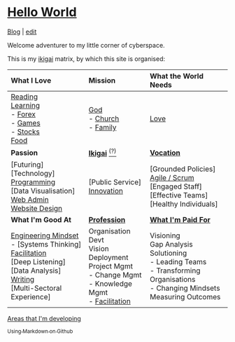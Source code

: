 # [Hello World](https://alwinwoo.github.io/)
[Blog](https://alwinwoo.github.io/blog) | [edit](https://github.com/alwinwoo/alwinwoo.github.io/edit/master/index.md)

Welcome adventurer to my little corner of cyberspace.

This is my [ikigai][] matrix, by which this site is organised:

What I Love             | Mission                                 | What the World Needs
:---                    | :---                                    | :---
[Reading][]<br>[Learning][]<br>- [Forex][]<br>- [Games][]<br>- [Stocks][]<br>[Food][]<br> | [God][]<br>- [Church][]<br>- [Family][]<br> | [Love][]<br>
**Passion** | **[Ikigai][]** [<sup>(?)</sup>][ikigai] | **[Vocation][linked]**
[Futuring]<br>[Technology]<br>[Programming][]<br>[Data Visualisation]<br>[Web Admin][web_admin]<br>[Website Design][web_css] | [Public Service]<br>[Innovation][] | [Grounded Policies]<br>[Agile / Scrum][agile]<br>[Engaged Staff]<br>[Effective Teams]<br>[Healthy Individuals]
**What I'm Good At** | **[Profession][linked]** | **[What I'm Paid For][linked]**
[Engineering Mindset][eng]<br>- [Systems Thinking]<br>[Facilitation]<br>[Deep Listening]<br>[Data Analysis]<br>[Writing][]<br>[Multi-Sectoral Experience]<br> | Organisation Devt<br>Vision Deployment<br>Project Mgmt<br>- Change Mgmt<br>- Knowledge Mgmt<br>- [Facilitation][]<br> | Visioning<br>Gap Analysis<br>Solutioning<br>- Leading Teams<br>- Transforming Organisations<br>- Changing Mindsets<br>Measuring Outcomes<br>

[Areas that I'm developing][learning]

[<sub>Using Markdown on Github</sub>][GH]

[agile]:        https://alwinwoo.github.io/pages/Agile.html         "Agile / Scrum"
[church]:       https://alwinwoo.github.io/pages/church.html        "Church"
[eng]:          https://alwinwoo.github.io/pages/engineering.html   "Engineering Mindset"
[facilitation]: https://alwinwoo.github.io/pages/facilitation.html  "Facilitation"
[family]:       https://alwinwoo.github.io/pages/family.html        "Family"
[food]:         https://alwinwoo.github.io/pages/food.html          "Food"
[forex]:        https://alwinwoo.github.io/pages/forex.html         "Forex"
[games]:        https://alwinwoo.github.io/pages/games.html         "Games"
[GH]:           https://alwinwoo.github.io/pages/github.html        "GitHub and Markdown"
[god]:          https://alwinwoo.github.io/pages/god.html           "God"
[ikigai]:       https://alwinwoo.github.io/pages/ikigai.html        "Ikigai"
[innovation]:   https://alwinwoo.github.io/pages/innovation.html    "Innovation"
[learning]:     https://alwinwoo.github.io/pages/learning.html      "Learning"
[love]:         https://alwinwoo.github.io/pages/love.html          "Love"
[programming]:  https://alwinwoo.github.io/pages/programming.html   "Programming"
[reading]:      https://alwinwoo.github.io/pages/reading.html       "Reading"
[stocks]:       https://alwinwoo.github.io/stocks.html              "Stocks"
[web_admin]:    https://alwinwoo.github.io/pages/web_admin.html     "Web Administration / Server"
[web_css]:      https://alwinwoo.github.io/pages/web_css.html       "Web Design ie. CSS"
[writing]:      https://alwinwoo.github.io/pages/writing.html       "Writing"

[linked]:       https://sg.linkedin.com/in/alwinwoo                 "My LinkedIn Account"
